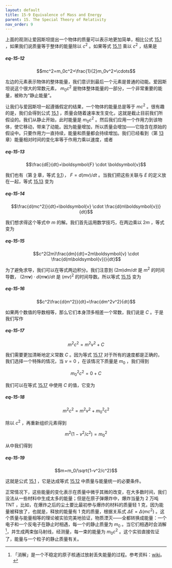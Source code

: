 ```yaml
---
layout: default
title: 15-9 Equivalence of Mass and Energy
parent: 15. The Special Theory of Relativity
nav_order: 9
---
```

上面的观测让爱因斯坦提出一个物体的质量可以表示地更加简单，相比公式 [15.1](/notes-of-feynman-lectures-on-physics/volume-1/15-the-special-theory-of-relativity/15-1-the-principle-of-relativity.html#eq-15-1) ，如果我们说质量等于整体的能量除以 $c^2$ 。如果等式 [15.11](/notes-of-feynman-lectures-on-physics/volume-1/15-the-special-theory-of-relativity/15-8-relativistic-dynamics.html#eq-15-11) 乘以 $c^2$ ，结果是

##### eq-15-12

$$mc^2=m_0c^2+\frac{1}{2}m_0v^2+\cdots$$

左边的元素表示物体的整体能量，我们意识到最后一个元素是普通的动能。爱因斯坦说这个很大的常数元素， $m_0c^2$ 是物体整体能量的一部分，一个非常重要的能量，被称为“静止能量”。

让我们与爱因斯坦一起遵循假定的结果，一个物体的能量总是等于 $mc^2$ 。很有趣的是，我们会得到公式 [15.1](/notes-of-feynman-lectures-on-physics/volume-1/15-the-special-theory-of-relativity/15-1-the-principle-of-relativity.html#eq-15-1) ，质量会随着速率发生变化，这就是截止目前我们所假设的。我们从静止开始，此时能量是 $m_0c^2$ 。然后我们应用一个作用力到该物体，使它移动，带来了动能。因为能量增加，所以质量会增加——它隐含在原始的假设中。只要作用力一直持续，能量和质量都会持续增加。我们已经看到（第 [13](/volume-1/13-work-and-potential-energy-A/) 章）能量相对时间的变化率等于作用力乘以速度，或者

##### eq-15-13

$$\frac{dE}{dt}=\boldsymbol{F} \cdot \boldsymbol{v}$$

我们也有（第 [9](/volume-1/9-newton's-laws-of-dynamics/) 章，等式 [9.1](/notes-of-feynman-lectures-on-physics/volume-1/9-newton's-laws-of-dynamics/9-1-momentum-and-force.html#eq-9-1)）， $F=d(mv)/dt$ 。当我们把这些关联与 $E$ 的定义放在一起，等式 [15.13](/notes-of-feynman-lectures-on-physics/volume-1/15-the-special-theory-of-relativity/15-9-equivalence-of-mass-and-energy.html#eq-15-13) 变为

##### eq-15-14

$$\frac{d(mc^2)}{dt}=\boldsymbol{v} \cdot \frac{d(m\boldsymbol{v})}{dt}$$

我们想求得这个等式中 $m$ 的解。我们首先运用数学技巧，在两边乘以 $2m$ ，等式变为

##### eq-15-15

$$c^2(2m)\frac{dm}{dt}=2m\boldsymbol{v} \cdot \frac{d(m\boldsymbol{v})}{dt}$$

为了避免求导，我们可以在等式两边积分。我们注意到 $(2m)dm/dt$ 是 $m^2$ 的时间导数， $(2m\boldsymbol{v}) \cdot d(m\boldsymbol{v})/dt$ 是 $(mv)^2$ 的时间导数。所以等式 [15.15](/notes-of-feynman-lectures-on-physics/volume-1/15-the-special-theory-of-relativity/15-9-equivalence-of-mass-and-energy.html#eq-15-15) 变为

##### eq-15-16

$$c^2\frac{d(m^2)}{dt}=\frac{dm^2v^2}{dt}$$

如果两个数值的导数相等，那么它们本身顶多相差一个常数，我们说是 $C$ 。于是我们写作

##### eq-15-17

$$m^2c^2=m^2v^2+C$$

我们需要更加清晰地定义常数 $C$ 。因为等式 [15.17](/notes-of-feynman-lectures-on-physics/volume-1/15-the-special-theory-of-relativity/15-9-equivalence-of-mass-and-energy.html#eq-15-17) 对于所有的速度都是正确的，我们选择一个特殊的情况，当 $v=0$ ，在该情况下质量是 $m_0$ ，我们得到

$$m_0^2c^2=0+C$$

我们可以在等式 [15.17](/notes-of-feynman-lectures-on-physics/volume-1/15-the-special-theory-of-relativity/15-9-equivalence-of-mass-and-energy.html#eq-15-17) 中使用 $C$ 的值，它变为

##### eq-15-18

$$m^2c^2=m^2v^2+m_0^2c^2$$

除以 $c^2$ ，再重新组织元素得到

$$m^2(1-v^2/c^2)=m_0^2$$

从中我们得到

##### eq-15-19

$$m=m_0/\sqrt{1-v^2/c^2}$$

这就是公式 [15.1](/notes-of-feynman-lectures-on-physics/volume-1/15-the-special-theory-of-relativity/15-1-the-principle-of-relativity.html#eq-15-1) ，它是达成等式 [15.12](/notes-of-feynman-lectures-on-physics/volume-1/15-the-special-theory-of-relativity/15-9-equivalence-of-mass-and-energy.html#eq-15-12) 中质量与能量统一的必要条件。

正常情况下，这些能量的变化表示在质量中微乎其微的改变，在大多数时间，我们没法从一些材料中生成太多的能量；但是在原子弹爆炸中，爆炸当量为 2 万吨 TNT ，比如，在爆炸之后的尘土要比最初参与爆炸的材料的质量轻 1 克，因为能量被释放了，也就是，释放的能量有 1 克的质量，根据关系式 $\Delta{E}=\Delta (mc^2)$ 。这个质量与能量相等的理论被实验完美地验证，物质湮灭——全都转换成能量：一个电子和一个反电子在静止时相遇，每一个的静止质量为 $m_0$ 。当它们相遇时会消解[^1]，并生成两束伽马射线，经测量，每一束的能量为 $m_0c^2$ 。这个实验直接佐证了，能量与一个粒子的静止质量有关。

[^1]: 「消解」是一个不稳定的原子核通过放射丢失能量的过程。参考资料：[wiki](https://en.wikipedia.org/wiki/Radioactive_decay)。
